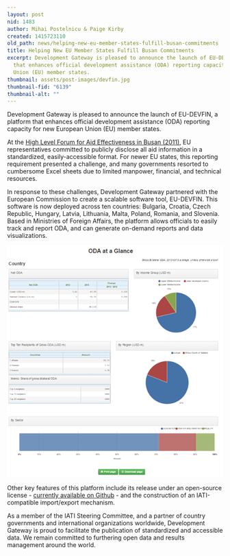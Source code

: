 ```yaml
---
layout: post
nid: 1483
author: Mihai Postelnicu & Paige Kirby
created: 1415723110
old_path: news/helping-new-eu-member-states-fulfill-busan-commitments
title: Helping New EU Member States Fulfill Busan Commitments
excerpt: Development Gateway is pleased to announce the launch of EU-DEVFIN, a platform
  that enhances official development assistance (ODA) reporting capacity for new European
  Union (EU) member states.
thumbnail: assets/post-images/devfin.jpg
thumbnail-fid: "6139"
thumbnail-alt: ""
---
```


Development Gateway is pleased to announce the launch of EU-DEVFIN, a platform that enhances official development assistance (ODA) reporting capacity for new European Union (EU) member states.

At the [High Level Forum for Aid Effectiveness in Busan (2011)](http://www.oecd.org/dac/effectiveness/fourthhighlevelforumonaideffectiveness.htm), EU representatives committed to publicly disclose all aid information in a standardized, easily-accessible format. For newer EU states, this reporting requirement presented a challenge, and many governments resorted to cumbersome Excel sheets due to limited manpower, financial, and technical resources.

In response to these challenges, Development Gateway partnered with the European Commission to create a scalable software tool, EU-DEVFIN. This software is now deployed across ten countries: Bulgaria, Croatia, Czech Republic, Hungary, Latvia, Lithuania, Malta, Poland, Romania, and Slovenia. Based in Ministries of Foreign Affairs, the platform allows officials to easily track and report ODA, and can generate on-demand reports and data visualizations.

![](/assets/post-images/devfin1.png)

Other key features of this platform include its release under an open-source license - [currently available on Github](https://github.com/devgateway/eudevfin) - and the construction of an IATI-compatible import/export mechanism.

As a member of the IATI Steering Committee, and a partner of country governments and international organizations worldwide, Development Gateway is proud to facilitate the publication of standardized and accessible data. We remain committed to furthering open data and results management around the world.
